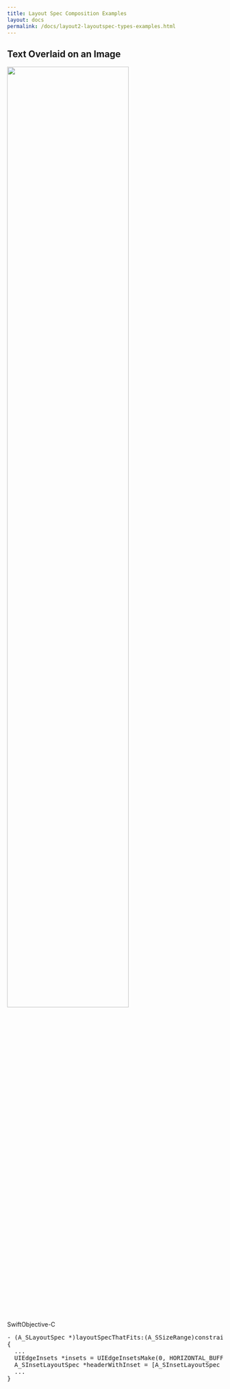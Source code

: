 ```yaml
---
title: Layout Spec Composition Examples
layout: docs
permalink: /docs/layout2-layoutspec-types-examples.html
---
```


## Text Overlaid on an Image
<img src="/static/images/layoutSpec-examples/layout-example-inset-overlay.png" width="75%">

<div class = "highlight-group">
<span class="language-toggle"><a data-lang="swift" class="swiftButton">Swift</a><a data-lang="objective-c" class = "active objcButton">Objective-C</a></span>

<div class = "code">
<pre lang="objc" class="objcCode">
- (A_SLayoutSpec *)layoutSpecThatFits:(A_SSizeRange)constrainedSize
{
  ...
  UIEdgeInsets *insets = UIEdgeInsetsMake(0, HORIZONTAL_BUFFER, 0, HORIZONTAL_BUFFER);
  A_SInsetLayoutSpec *headerWithInset = [A_SInsetLayoutSpec alloc] initWithInsets:insets child:textNode];
  ...
}
</pre>
<pre lang="swift" class = "swiftCode hidden">
</pre>
</div>
</div>